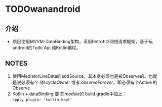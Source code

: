 TODOwanandroid
======

介绍
------
   - 项目使用MVVM-DataBinding架构，采用Retrofit2网络请求框架，基于玩android的Todo Api,纯Kotlin编程。

NOTES
-----
   1. 使用MediatorLiveData的addSource，其本身必须也是被Observe的。也就是说必须有个
   *lifecycleOwner* 或者 *observeForever*，即必须有个Active 的Observe
   2. Kotlin + dataBinding 要 在*module*的 build.gradle中加上： <br>
   ` apply plugin: 'kotlin-kapt' `
   
   
